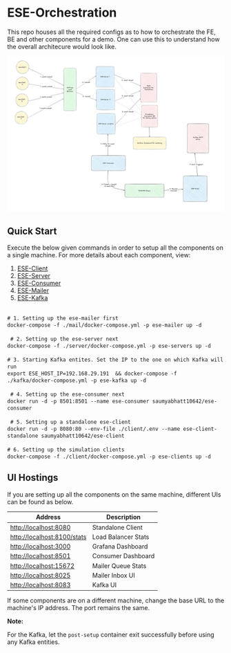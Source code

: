# ESE-Orchestration

This repo houses all the required configs as to how to orchestrate the FE, BE and other components for a demo. One can use this to understand how the overall architecure would look like.

![ESE Overview](./images/overview.jpg)

## Quick Start

Execute the below given commands in order to setup all the components on a single machine. For more details about each component, view:

1. [ESE-Client](./client/README.md)
2. [ESE-Server](./server/README.md)
3. [ESE-Consumer](./consumer/README.md)
4. [ESE-Mailer](./mail/README.md)
5. [ESE-Kafka](./kafka/README.md)

```shell

# 1. Setting up the ese-mailer first
docker-compose -f ./mail/docker-compose.yml -p ese-mailer up -d

 # 2. Setting up the ese-server next
docker-compose -f ./server/docker-compose.yml -p ese-servers up -d

# 3. Starting Kafka entites. Set the IP to the one on which Kafka will run
export ESE_HOST_IP=192.168.29.191  && docker-compose -f ./kafka/docker-compose.yml -p ese-kafka up -d

 # 4. Setting up the ese-consumer next
docker run -d -p 8501:8501 --name ese-consumer saumyabhatt10642/ese-consumer

 # 5. Setting up a standalone ese-client
docker run -d -p 8080:80 --env-file ./client/.env --name ese-client-standalone saumyabhatt10642/ese-client

# 6. Setting up the simulation clients
docker-compose -f ./client/docker-compose.yml -p ese-clients up -d

```

## UI Hostings

If you are setting up all the components on the same machine, different UIs can be found as below.

| Address                       | Description         |
| ----------------------------- | ------------------- |
| <http://localhost:8080>       | Standalone Client   |
| <http://localhost:8100/stats> | Load Balancer Stats |
| <http://localhost:3000>       | Grafana Dashboard   |
| <http://localhost:8501>       | Consumer Dashboard  |
| <http://localhost:15672>      | Mailer Queue Stats  |
| <http://localhost:8025>       | Mailer Inbox UI     |
| <http://localhost:8083>       | Kafka UI            |

If some components are on a different machine, change the base URL to the machine's IP address. The port remains the same.

**Note:**

For the Kafka, let the `post-setup` container exit successfully before using any Kafka entities.
